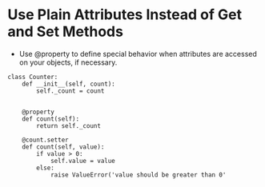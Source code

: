 # Use	Plain	Attributes	Instead	of	Get	and	Set Methods


* Use	@property	to	define	special	behavior	when	attributes	are	accessed	on	your objects,	if	necessary.

```
class Counter:
    def __init__(self, count):
        self._count = count


    @property
    def count(self):
        return self._count

    @count.setter
    def count(self, value):
        if value > 0:
            self.value = value
        else:
            raise ValueError('value should be greater than 0'
```